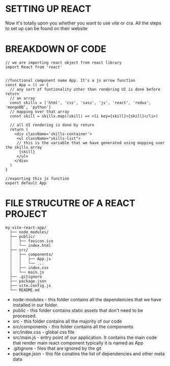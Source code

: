 # SETTING UP REACT
Now it's totally upon you whether you want to use vite or cra. 
All the steps to set up can be found on their website



# BREAKDOWN OF CODE
```
// we are importing react object from react library
import React from 'react'


//functional component name App. It's a js arrow function
const App = () => {
  // any sort of funtionality other than rendering UI is done before return 
  // an array 
  const skills = ['html', 'css', 'sass', 'js', 'react', 'redux', 'mongoDB', 'python']
  // mapping over that array
  const skill = skills.map((skill) => <li key={skill}>{skill}</li>)

  // all UI rendering is done by return 
  return (
    <div className='skills-container'>
     <ul className="skills-list">
     // this is the variable that we have generated using mapping over the skills array
      {skill}
     </ul>
    </div>
  )
}

//exporting this js function
export default App

```


# FILE STRUCUTRE OF A REACT PROJECT 

```
my-vite-react-app/
  ├── node_modules/
  ├── public/
  │   ├── favicon.ico
  │   └── index.html
  ├── src/
  │   ├── components/
  │   │   ├── App.js
  │   │   └── ...
  │   ├── index.css
  │   └── main.js
  ├── .gitignore
  ├── package.json
  ├── vite.config.js
  └── README.md

```

- node-modules - this folder contains all the dependencies that we have installed in our folder. 
- public - this folder contains static assets that don't need to be processed. 
- src - this folder contains all the majority of our code 
- src/components - this folder contains all the components
- src/index.css - global css file 
- src/main.js - entry point of our application. It contains the main code that render main react component typically it is named as App
- .gitignore - files that are ignored by the git
- package.json - this file conatins the list of dependencies and other meta data 
